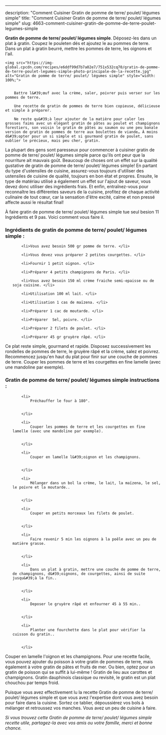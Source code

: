 ---
description: "Comment Cuisiner Gratin de pomme de terre/ poulet/ légumes simple"
title: "Comment Cuisiner Gratin de pomme de terre/ poulet/ légumes simple"
slug: 4663-comment-cuisiner-gratin-de-pomme-de-terre-poulet-legumes-simple

<p>
	<strong>Gratin de pomme de terre/ poulet/ légumes simple</strong>. 
	Déposez-les dans un plat à gratin. Coupez le pouleten dés et ajoutez le au pommes de terre. Dans un plat à gratin beurré, mettre les pommes de terre, les oignons et l&#39;ail.
</p>
<p>
	
	<img src="https://img-global.cpcdn.com/recipes/e6ddf99d7b7a02e7/751x532cq70/gratin-de-pomme-de-terre-poulet-legumes-simple-photo-principale-de-la-recette.jpg" alt="Gratin de pomme de terre/ poulet/ légumes simple" style="width: 100%;">
	
	
		Battre l&#39;œuf avec la crème, saler, poivrer puis verser sur les pommes de terre.
	
		Une recette de gratin de pommes de terre bien copieuse, délicieuse et simple à préparer.
	
		Ne reste qu&#39;à leur ajouter de la matière pour caler les grosses faims avec un élégant gratin de pâtes au poulet et champignons forestiers, son voisin le gratin de pâtes au saumon ou une peu banale version de gratin de pommes de terre aux boulettes de viande… À moins d&#39;opter pour un si simple et si gourmand gratin de poulet, sans oublier le précieux, mais peu cher, gratin.
	
</p>

La plupart des gens sont paresseux pour commencer à cuisiner gratin de pomme de terre/ poulet/ légumes simple parce qu'ils ont peur que la nourriture ait mauvais goût. Beaucoup de choses ont un effet sur la qualité gustative de gratin de pomme de terre/ poulet/ légumes simple! En partant du type d'ustensiles de cuisine, assurez-vous toujours d'utiliser des ustensiles de cuisine de qualité, toujours en bon état et propres. Ensuite, le type de matériau utilisé a également un effet sur l'ajout de saveur, vous devez donc utiliser des ingrédients frais. Et enfin, entraînez-vous pour reconnaître les différentes saveurs de la cuisine, profitez de chaque activité culinaire de tout cœur, car la sensation d'être excité, calme et non pressé affecte aussi le résultat final!

<!--inarticleads1-->

À faire gratin de pomme de terre/ poulet/ légumes simple tue seul besion 11 Ingrédients et 9 pas. Voici comment vous faire il.

<h3>Ingrédients de gratin de pomme de terre/ poulet/ légumes simple :</h3>

<ol>
	
		<li>Vous avez besoin 500 gr pomme de terre. </li>
	
		<li>Vous devez vous préparer 2 petites courgettes. </li>
	
		<li>Fournir 1 petit oignon. </li>
	
		<li>Préparer 4 petits champignons de Paris. </li>
	
		<li>Vous avez besoin 150 ml crème fraiche semi-epaisse ou de soja cuisine. </li>
	
		<li>Utilisation 100 ml lait. </li>
	
		<li>Utilisation 1 cas de maïzena. </li>
	
		<li>Préparer 1 cac de moutarde. </li>
	
		<li>Préparer  Sel, poivre. </li>
	
		<li>Préparer 2 filets de poulet. </li>
	
		<li>Préparer 45 gr gruyère râpé. </li>
	
</ol>

Ce plat reste simple, gourmand et rapide. Disposez successivement les rondelles de pommes de terre, le gruyère râpé et la crème, salez et poivrez. Recommencez jusqu&#39;en haut du plat pour finir sur une couche de pommes de terre. Couper les pommes de terre et les courgettes en fine lamelle (avec une mandoline par exemple). 

<!--inarticleads2-->

<h3>Gratin de pomme de terre/ poulet/ légumes simple instructions :</h3>

<ol>
	
		<li>
			Préchauffer le four à 180°.
			
			
		</li>
	
		<li>
			Couper les pommes de terre et les courgettes en fine lamelle (avec une mandoline par exemple).
			
			
		</li>
	
		<li>
			Couper en lamelle l&#39;oignon et les champignons.
			
			
		</li>
	
		<li>
			Mélanger dans un bol la crème, le lait, la maïzena, le sel, le poivre et la moutarde..
			
			
		</li>
	
		<li>
			Couper en petits morceaux les filets de poulet.
			
			
		</li>
	
		<li>
			Faire revenir 5 min les oignons à la poêle avec un peu de matière grasse.
			
			
		</li>
	
		<li>
			Dans un plat à gratin, mettre une couche de pomme de terre, de champignons, d&#39;oignons, de courgettes, ainsi de suite jusqu&#39;à la fin..
			
			
		</li>
	
		<li>
			Deposer le gruyère râpé et enfourner 45 à 55 min..
			
			
		</li>
	
		<li>
			Planter une fourchette dans le plat pour vérifier la cuisson du gratin..
			
			
		</li>
	
</ol>

Couper en lamelle l&#39;oignon et les champignons. Pour une recette facile, vous pouvez ajouter du poisson à votre gratin de pommes de terre, mais également à votre gratin de pâtes et fruits de mer. Ou bien, optez pour un gratin de poisson qui se suffit à lui-même ! Gratin de lieu aux carottes et champignons. Gratin dauphinois classique ou revisité, le gratin est un plat chouchou par temps froid. 

<!--inarticleads1-->

<p>
Puisque vous avez effectivement lu la recette Gratin de pomme de terre/ poulet/ légumes simple et que vous avez l'expertise dont vous avez besoin pour faire dans la cuisine. Sortez ce tablier, dépoussiérez vos bols à mélanger et retroussez vos manches. Vous avez un peu de cuisine à faire.
</p>

<p>
<i>Si vous trouvez cette Gratin de pomme de terre/ poulet/ légumes simple recette utile, partagez-la avec vos amis ou votre famille, merci et bonne chance.</i>
</p>
